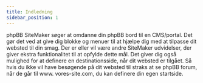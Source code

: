 ```yaml
---
title: Indledning
sidebar_position: 1
---
```


phpBB SiteMaker søger at omdanne din phpBB bord til en CMS/portal. Det gør det ved at give dig blokke og menuer til at hjælpe dig med at tilpasse dit websted til din smag. Der er eller vil være andre SiteMaker udvidelser, der giver ekstra funktionalitet til at opfylde dette mål. Det giver dig også mulighed for at definere en destinationsside, når dit websted er tilgået. Så hvis du ikke vil have besøgende på dit websted til straks at se phpBB forum, når de går til www. vores-site.com, du kan definere din egen startside.
